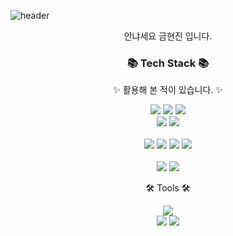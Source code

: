 ![header](https://capsule-render.vercel.app/api?type=Rect&reversal=true&color=0:F6DEFF,100:D99CEF&height=300&width=100%&section=header&text=Jinie%20Github&fontSize=90&animation=fadeIn)
<p align='center'> 안냐세요 금현진 입니다. </p>

<div align=center>
	<h3>📚 Tech Stack 📚</h3>
	<p>✨ 활용해 본 적이 있습니다.  ✨</p>
</div>
<div align="center">
	<img src="https://img.shields.io/badge/HTML5-E34F26?style=flat&logo=HTML5&logoColor=white" />
	<img src="https://img.shields.io/badge/CSS3-1572B6?style=flat&logo=CSS3&logoColor=white" />
	<img src="https://img.shields.io/badge/JavaScript-F7DF1E?style=flat&logo=JavaScript&logoColor=white" />
	<br>
 <img src="https://img.shields.io/badge/React-61DAFB?style=flat&logo=React&logoColor=white"> 
   <img src="https://img.shields.io/badge/redux-764ABC?style=flat&logo=redux&logoColor=white" /> 
</div>
<br>

<div align='center'>
  <img src="https://img.shields.io/badge/Node.js-339933?style=flat&logo=Node.js&logoColor=white">
   <img src="https://img.shields.io/badge/express-000000?style=flat&logo=express&logoColor=white" /> 
   <img src="https://img.shields.io/badge/mongodb-47A248?style=flat&logo=mongodb&logoColor=white" /> 
  <img src="https://img.shields.io/badge/Amazon AWS-232F3E?style=flat&logo=Amazon AWS&logoColor=white" />
</div>
<br>

<div align='center'>
    <img src="https://img.shields.io/badge/Bootstrap-7952B3?style=flat&logo=Bootstrap&logoColor=white" />
    <img src="https://img.shields.io/badge/styledcomponents-DB7093?style=flat&logo=styledcomponents&logoColor=white" />
</div>

<div align=center>
	<p>🛠 Tools 🛠</p>
</div>
<div align=center>
	<img src="https://img.shields.io/badge/Visual%20Studio%20Code-007ACC?style=flat&logo=VisualStudioCode&logoColor=white" />
	<br>
	<img src="https://img.shields.io/badge/AWS-232F3E?style=flat&logo=AmazonAWS&logoColor=white" />
	<img src="https://img.shields.io/badge/GitHub-181717?style=flat&logo=GitHub&logoColor=white" />
</div>
<br>

